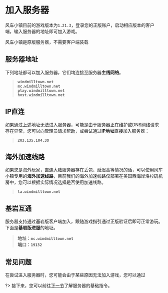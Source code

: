 # 加入服务器

风车小镇目前的游戏版本为`1.21.3`，登录您的正版账户，启动相应版本的客户端，输入服务器的地址即可加入游戏。

风车小镇是原版服务器，不需要客户端装载

## 服务器地址

下列地址都可以加入服务器，它们均连接至服务器**主线网络**。

> **`windmilltown.net`**<br/>
> **`mc.windmilltown.net`**<br/>
> **`play.windmilltown.net`**<br/>
> **`host.windmilltown.net`**<br/>

## IP直连

如果通过上述地址无法进入服务器，可能是由于服务器正在维护或DNS网络请求存在异常，您可以向管理员请求帮助，或尝试通过**IP地址**直接加入服务器：

> **`203.135.104.38`**<br/>

## 海外加速线路

如果您是海外玩家，直连大陆服务器存在丢包、延迟高等情况的话，可以使用风车小镇专用的**海外加速线路**，目前我们的海外加速线路仅部署在美国西海岸洛杉矶机房中，您可以根据实际情况选择是否使用加速线路。


> **`la.windmilltown.net`**<br/>

## 基岩互通

服务器支持通过基岩版客户端加入，跟随游戏指引通过正版验证后即可正常游玩。下面是**基岩版进服**的地址。

> **地址：`mc.windmilltown.net`**<br/>
> **端口：`19132`**<br/>

## 常见问题

在尝试进入服务器时，您可能会由于某些原因无法加入游戏，您可以通过

?> 接下来，您可以前往[下一节](/start/commands.md)了解服务器的基础指令。

